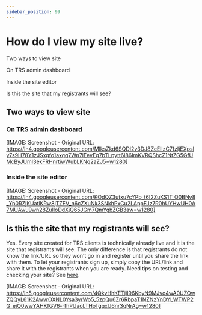 ```yaml
---
sidebar_position: 99
---
```




# How do I view my site live?

Two ways to view site

On TRS admin dashboard

Inside the site editor

Is this the site that my registrants will see?

## Two ways to view site

### On TRS admin dashboard

[IMAGE: Screenshot - Original URL: https://lh4.googleusercontent.com/MlksZkd6SQDI2v3DJ8ZcElIzC7fzIjEXpsly7s9H78Y1zJSxqfo1axqq7Wn7lEevEq7bTLpytt6l86ImKVRQShcZ1NtZG5GfUMcByJUmI3ekFRHnrtiwWubLKNq2aZJ5=w1280]

### Inside the site editor

[IMAGE: Screenshot - Original URL: https://lh4.googleusercontent.com/KOdQZ3utxu7cYPb_t6I2ZuKS1T_Q0BNv8_Yp0RZjKUatlKRw8jTZFV_n6cZXuNk3SNkhPxCu2LAppFJz7R0hUYHwUH0A7MUAwu9wn28ZuIloDdXjQ65JGm7QmYgbZGB3aw=w1280]

## Is this the site that my registrants will see?

Yes. Every site created for TRS clients is technically already live and it is the site that registrants will see. The only difference is that registrants do not know the link/URL so they won't go in and register until you share the link with them. To let your registrants sign up, simply copy the URL/link and share it with the registrants when you are ready. Need tips on testing and checking your site? See [here](<../build_site_launch/step_9_required_test_launch_site.md>).

[IMAGE: Screenshot - Original URL: https://lh5.googleusercontent.com/4QkvHhKETjjI96KbyN9MJvo4wA0UZOwZQQyL61K2AwvrOXNL0Ysa3yrWo5_5zpQu6Zr6RbpaT1NZNzYnDYLWTWP2G_eiQ0wwYAHKfGV6-rfhPUaoLTHoTgqxU6nr3qNrAg=w1280]
